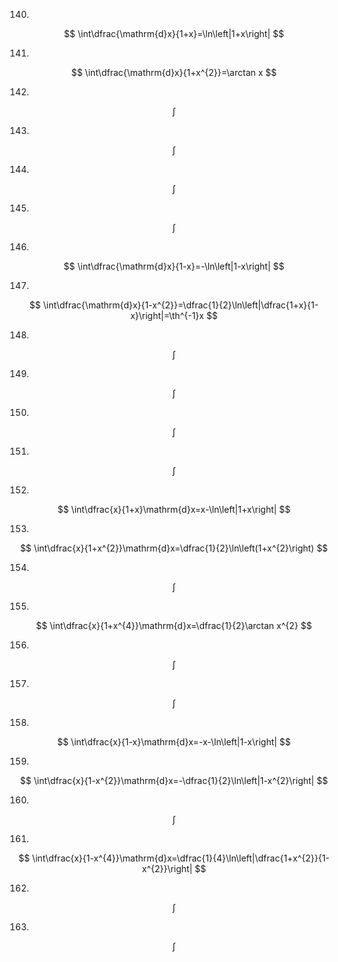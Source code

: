 
140.
$$
\int\dfrac{\mathrm{d}x}{1+x}=\ln\left|1+x\right|
$$


141.
$$
\int\dfrac{\mathrm{d}x}{1+x^{2}}=\arctan x
$$

142.
$$
\int 
$$

143.
$$
\int 
$$

144.
$$
\int 
$$

145.
$$
\int 
$$

146.
$$
\int\dfrac{\mathrm{d}x}{1-x}=-\ln\left|1-x\right|
$$

147.
$$
\int\dfrac{\mathrm{d}x}{1-x^{2}}=\dfrac{1}{2}\ln\left|\dfrac{1+x}{1-x}\right|=\th^{-1}x
$$

148.
$$
\int 
$$

149.
$$
\int 
$$

150.
$$
\int 
$$

151.
$$
\int 
$$

152.
$$
\int\dfrac{x}{1+x}\mathrm{d}x=x-\ln\left|1+x\right|
$$

153.
$$
\int\dfrac{x}{1+x^{2}}\mathrm{d}x=\dfrac{1}{2}\ln\left(1+x^{2}\right) 
$$

154.
$$
\int 
$$

155.
$$
\int\dfrac{x}{1+x^{4}}\mathrm{d}x=\dfrac{1}{2}\arctan x^{2}
$$

156.
$$
\int 
$$

157.
$$
\int 
$$

158.
$$
\int\dfrac{x}{1-x}\mathrm{d}x=-x-\ln\left|1-x\right|
$$

159.
$$
\int\dfrac{x}{1-x^{2}}\mathrm{d}x=-\dfrac{1}{2}\ln\left|1-x^{2}\right|
$$

160.
$$
\int 
$$

161.
$$
\int\dfrac{x}{1-x^{4}}\mathrm{d}x=\dfrac{1}{4}\ln\left|\dfrac{1+x^{2}}{1-x^{2}}\right|
$$

162.
$$
\int 
$$

163.
$$
\int 
$$
